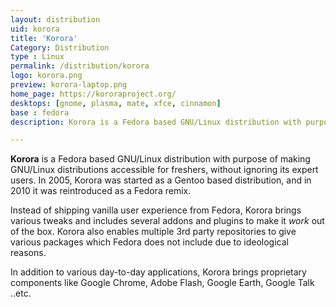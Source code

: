 ```yaml
---
layout: distribution
uid: korora
title: 'Korora'
Category: Distribution
type : Linux
permalink: /distribution/korora
logo: korora.png
preview: korora-laptop.png
home_page: https://kororaproject.org/
desktops: [gnome, plasma, mate, xfce, cinnamon]
base : fedora
description: Korora is a Fedora based GNU/Linux distribution with purpose of making GNU/Linux distributions accessible for freshers, without ignoring its expert users.

---
```


**Korora** is a Fedora based GNU/Linux distribution with purpose of making GNU/Linux distributions accessible for freshers, without ignoring its expert users. In 2005, Korora was started as a Gentoo based distribution, and in 2010 it was reintroduced as a Fedora remix.

Instead of shipping vanilla user experience from Fedora, Korora brings various tweaks and includes several addons and plugins to make it *work* out of the box. Korora also enables multiple 3rd party repositories to give various packages which Fedora does not include due to ideological reasons.

In addition to various day-to-day applications, Korora brings proprietary components like Google Chrome, Adobe Flash, Google Earth, Google Talk ..etc. 
